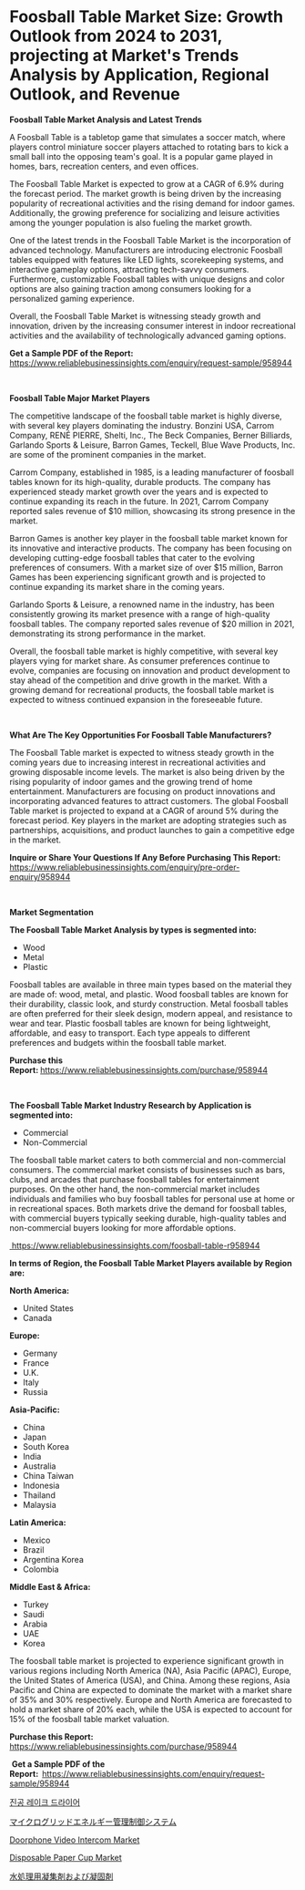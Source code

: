 <p><h1>Foosball Table Market Size: Growth Outlook from 2024 to 2031, projecting at Market's Trends Analysis by Application, Regional Outlook, and Revenue</h1></p><p><strong>Foosball Table Market Analysis and Latest Trends</strong></p>
<p><p>A Foosball Table is a tabletop game that simulates a soccer match, where players control miniature soccer players attached to rotating bars to kick a small ball into the opposing team's goal. It is a popular game played in homes, bars, recreation centers, and even offices.</p><p>The Foosball Table Market is expected to grow at a CAGR of 6.9% during the forecast period. The market growth is being driven by the increasing popularity of recreational activities and the rising demand for indoor games. Additionally, the growing preference for socializing and leisure activities among the younger population is also fueling the market growth.</p><p>One of the latest trends in the Foosball Table Market is the incorporation of advanced technology. Manufacturers are introducing electronic Foosball tables equipped with features like LED lights, scorekeeping systems, and interactive gameplay options, attracting tech-savvy consumers. Furthermore, customizable Foosball tables with unique designs and color options are also gaining traction among consumers looking for a personalized gaming experience.</p><p>Overall, the Foosball Table Market is witnessing steady growth and innovation, driven by the increasing consumer interest in indoor recreational activities and the availability of technologically advanced gaming options.</p></p>
<p><strong>Get a Sample PDF of the Report:&nbsp;</strong> <a href="https://www.reliablebusinessinsights.com/enquiry/request-sample/958944">https://www.reliablebusinessinsights.com/enquiry/request-sample/958944</a></p>
<p>&nbsp;</p>
<p><strong>Foosball Table Major Market Players</strong></p>
<p><p>The competitive landscape of the foosball table market is highly diverse, with several key players dominating the industry. Bonzini USA, Carrom Company, RENÉ PIERRE, Shelti, Inc., The Beck Companies, Berner Billiards, Garlando Sports & Leisure, Barron Games, Teckell, Blue Wave Products, Inc. are some of the prominent companies in the market.</p><p>Carrom Company, established in 1985, is a leading manufacturer of foosball tables known for its high-quality, durable products. The company has experienced steady market growth over the years and is expected to continue expanding its reach in the future. In 2021, Carrom Company reported sales revenue of $10 million, showcasing its strong presence in the market.</p><p>Barron Games is another key player in the foosball table market known for its innovative and interactive products. The company has been focusing on developing cutting-edge foosball tables that cater to the evolving preferences of consumers. With a market size of over $15 million, Barron Games has been experiencing significant growth and is projected to continue expanding its market share in the coming years.</p><p>Garlando Sports & Leisure, a renowned name in the industry, has been consistently growing its market presence with a range of high-quality foosball tables. The company reported sales revenue of $20 million in 2021, demonstrating its strong performance in the market.</p><p>Overall, the foosball table market is highly competitive, with several key players vying for market share. As consumer preferences continue to evolve, companies are focusing on innovation and product development to stay ahead of the competition and drive growth in the market. With a growing demand for recreational products, the foosball table market is expected to witness continued expansion in the foreseeable future.</p></p>
<p>&nbsp;</p>
<p><strong>What Are The Key Opportunities For Foosball Table Manufacturers?</strong></p>
<p><p>The Foosball Table market is expected to witness steady growth in the coming years due to increasing interest in recreational activities and growing disposable income levels. The market is also being driven by the rising popularity of indoor games and the growing trend of home entertainment. Manufacturers are focusing on product innovations and incorporating advanced features to attract customers. The global Foosball Table market is projected to expand at a CAGR of around 5% during the forecast period. Key players in the market are adopting strategies such as partnerships, acquisitions, and product launches to gain a competitive edge in the market.</p></p>
<p><strong>Inquire or Share Your Questions If Any Before Purchasing This Report:</strong> <a href="https://www.reliablebusinessinsights.com/enquiry/pre-order-enquiry/958944">https://www.reliablebusinessinsights.com/enquiry/pre-order-enquiry/958944</a></p>
<p>&nbsp;</p>
<p><strong>Market Segmentation</strong></p>
<p><strong>The Foosball Table Market Analysis by types is segmented into:</strong></p>
<p><ul><li>Wood</li><li>Metal</li><li>Plastic</li></ul></p>
<p><p>Foosball tables are available in three main types based on the material they are made of: wood, metal, and plastic. Wood foosball tables are known for their durability, classic look, and sturdy construction. Metal foosball tables are often preferred for their sleek design, modern appeal, and resistance to wear and tear. Plastic foosball tables are known for being lightweight, affordable, and easy to transport. Each type appeals to different preferences and budgets within the foosball table market.</p></p>
<p><strong>Purchase this Report:&nbsp;</strong><a href="https://www.reliablebusinessinsights.com/purchase/958944">https://www.reliablebusinessinsights.com/purchase/958944</a></p>
<p>&nbsp;</p>
<p><strong>The Foosball Table Market Industry Research by Application is segmented into:</strong></p>
<p><ul><li>Commercial</li><li>Non-Commercial</li></ul></p>
<p><p>The foosball table market caters to both commercial and non-commercial consumers. The commercial market consists of businesses such as bars, clubs, and arcades that purchase foosball tables for entertainment purposes. On the other hand, the non-commercial market includes individuals and families who buy foosball tables for personal use at home or in recreational spaces. Both markets drive the demand for foosball tables, with commercial buyers typically seeking durable, high-quality tables and non-commercial buyers looking for more affordable options.</p></p>
<p><a href="https://www.reliablebusinessinsights.com/foosball-table-r958944">&nbsp;https://www.reliablebusinessinsights.com/foosball-table-r958944</a></p>
<p><strong>In terms of Region, the Foosball Table Market Players available by Region are:</strong></p>
<p>
    <p> <strong> North America: </strong>
        <ul>
            <li>United States</li>
            <li>Canada</li>
        </ul>
        </p> 
    <p> <strong> Europe: </strong>
        <ul>
            <li>Germany</li>
            <li>France</li>
            <li>U.K.</li>
            <li>Italy</li>
            <li>Russia</li>
        </ul>
        </p> 
    <p> <strong> Asia-Pacific: </strong>
        <ul>
            <li>China</li>
            <li>Japan</li>
            <li>South Korea</li>
            <li>India</li>
            <li>Australia</li>
            <li>China Taiwan</li>
            <li>Indonesia</li>
            <li>Thailand</li>
            <li>Malaysia</li>
        </ul>
        </p> 
    <p> <strong> Latin America: </strong>
        <ul>
            <li>Mexico</li>
            <li>Brazil</li>
            <li>Argentina Korea</li>
            <li>Colombia</li>
        </ul>
        </p> 
    <p> <strong> Middle East & Africa: </strong>
        <ul>
            <li>Turkey</li>
            <li>Saudi</li>
            <li>Arabia</li>
            <li>UAE</li>
            <li>Korea</li>
        </ul>
    </p>
    </p>
<p><p>The foosball table market is projected to experience significant growth in various regions including North America (NA), Asia Pacific (APAC), Europe, the United States of America (USA), and China. Among these regions, Asia Pacific and China are expected to dominate the market with a market share of 35% and 30% respectively. Europe and North America are forecasted to hold a market share of 20% each, while the USA is expected to account for 15% of the foosball table market valuation.</p></p>
<p><strong>Purchase this Report: </strong><a href="https://www.reliablebusinessinsights.com/purchase/958944">https://www.reliablebusinessinsights.com/purchase/958944</a></p>
<p>&nbsp;<strong>Get a Sample PDF of the Report:&nbsp;&nbsp;</strong><a href="https://www.reliablebusinessinsights.com/enquiry/request-sample/958944">https://www.reliablebusinessinsights.com/enquiry/request-sample/958944</a></p>
<p><strong></strong></p>
<p><p><a href="https://github.com/LuckeyCorbin/Market-Research-Report-List-1/blob/main/1591559149336.md">진공 레이크 드라이어</a></p><p><a href="https://github.com/dandier2003/Market-Research-Report-List-2/blob/main/1367751141491.md">マイクログリッドエネルギー管理制御システム</a></p><p><a href="https://github.com/jaidynmorantestelletmjzya/Market-Research-Report-List-3/blob/main/doorphone-video-intercom-market.md">Doorphone Video Intercom Market</a></p><p><a href="https://github.com/ruddyyedelwadw/Market-Research-Report-List-3/blob/main/disposable-paper-cup-market.md">Disposable Paper Cup Market</a></p><p><a href="https://github.com/lily-u-genius/Market-Research-Report-List-2/blob/main/1313245141492.md">水処理用凝集剤および凝固剤</a></p></p>